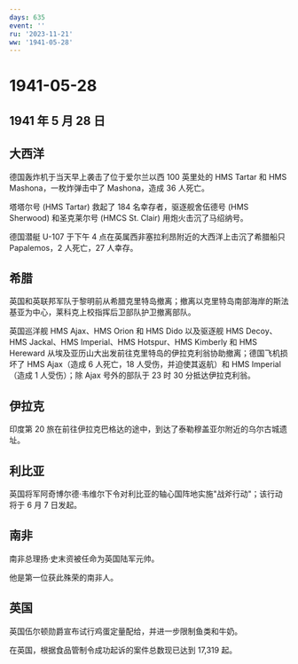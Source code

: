 ```yaml
---
days: 635
event: ''
ru: '2023-11-21'
ww: '1941-05-28'
---
```


# 1941-05-28

## 1941 年 5 月 28 日

## 大西洋

德国轰炸机于当天早上袭击了位于爱尔兰以西 100 英里处的 HMS Tartar 和 HMS
Mashona，一枚炸弹击中了 Mashona，造成 36 人死亡。

塔塔尔号 (HMS Tartar) 救起了 184 名幸存者，驱逐舰舍伍德号 (HMS Sherwood)
和圣克莱尔号 (HMCS St. Clair) 用炮火击沉了马绍纳号。

德国潜艇 U-107 于下午 4 点在英属西非塞拉利昂附近的大西洋上击沉了希腊船只
Papalemos，2 人死亡，27 人幸存。

## 希腊

英国和英联邦军队于黎明前从希腊克里特岛撤离；撤离以克里特岛南部海岸的斯法基亚为中心，莱科克上校指挥后卫部队护卫撤离部队。

英国巡洋舰 HMS Ajax、HMS Orion 和 HMS Dido 以及驱逐舰 HMS Decoy、HMS
Jackal、HMS Imperial、HMS Hotspur、HMS Kimberly 和 HMS Hereward
从埃及亚历山大出发前往克里特岛的伊拉克利翁协助撤离；德国飞机损坏了 HMS
Ajax（造成 6 人死亡，18 人受伤，并迫使其返航）和 HMS Imperial（造成 1
人受伤）；除 Ajax 号外的部队于 23 时 30 分抵达伊拉克利翁。

## 伊拉克

印度第 20
旅在前往伊拉克巴格达的途中，到达了泰勒穆盖亚尔附近的乌尔古城遗址。

## 利比亚

英国将军阿奇博尔德·韦维尔下令对利比亚的轴心国阵地实施"战斧行动"；该行动将于
6 月 7 日发起。

## 南非

南非总理扬·史末资被任命为英国陆军元帅。

他是第一位获此殊荣的南非人。

## 英国

英国伍尔顿勋爵宣布试行鸡蛋定量配给，并进一步限制鱼类和牛奶。

在英国，根据食品管制令成功起诉的案件总数现已达到 17,319 起。
